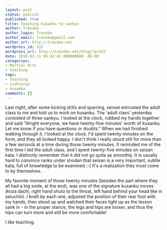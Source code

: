 ```yaml
---
layout: post
status: publish
published: true
title: Teaching kusanku to sankyu
author: Trevoke
author_login: Trevoke
author_email: trevoke@gmail.com
author_url: http://trevoke.net
wordpress_id: 222
wordpress_url: http://trevoke.net/blog/?p=222
date: 2010-03-11 09:42:42.000000000 -05:00
categories:
- Martial Arts
- teaching
tags:
- teaching
- isshinryu
- kusanku
comments: []
---
```

Last night, after some kicking drills and sparring, sensei entrusted the adult class to me and told us to work on kusanku. The 'adult class' yesterday consisted of three sankyu.
I looked at the clock, rubbed my hands together and said "Alright everyone, we have twenty-five minutes' worth of kusanku. Let me know if you have questions or doubts."
When we had finished walking through it, I looked at the clock. I'd spent twenty minutes on the form, and they all looked happy. I don't think I really stood still for more than a few seconds at a time during those twenty minutes.
It reminded me of the first time I led the adult class, and I spent twenty-five minutes on seisan kata. I distinctly remember that it did not go quite as smoothly. It is usually hard to convince ranks under shodan that seisan is a very important, subtle kata, full of knowledge to be examined ;-) It's a realization they must come to by themselves.

My favorite moment of those twenty minutes (besides the part where they all had a big smile, at the end), was one of the signature kusanku moves (koza dachi, right hand shuto to the throat, left hand behind your head like in seiuchin). I knelt by each one, adjusted the position of their rear foot with my hands, then stood up and watched their faces light up as the lesson sank in - in the proper stance, the legs and hips are looser, and thus the hips can turn more and still be more comfortable!

I _like_ teaching.
